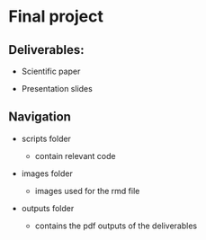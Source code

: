 # Final project

## Deliverables:

- Scientific paper

- Presentation slides

## Navigation

- scripts folder

    - contain relevant code
 
- images folder

    - images used for the rmd file
 
- outputs folder

    - contains the pdf outputs of the deliverables
